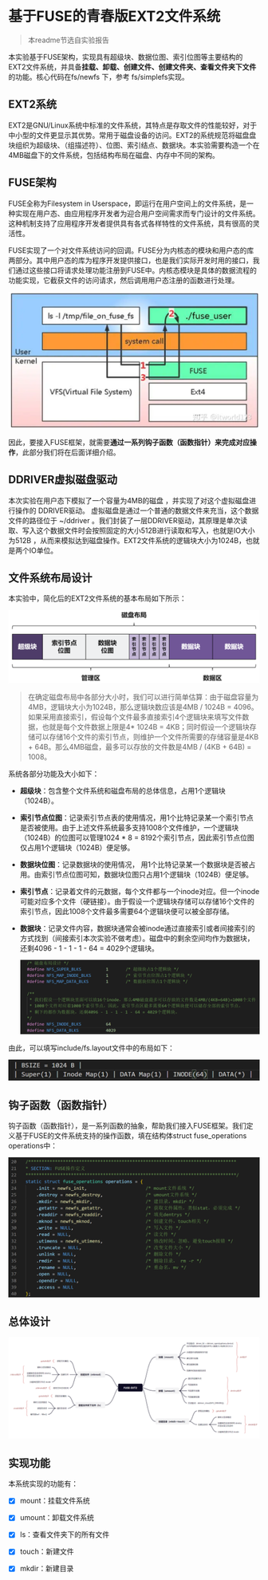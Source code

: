 # 基于FUSE的青春版EXT2文件系统

> 本readme节选自实验报告

本实验基于FUSE架构，实现具有超级块、数据位图、索引位图等主要结构的EXT2文件系统，并具备**挂载、卸载、创建文件、创建文件夹、查看文件夹下文件**的功能。核心代码在fs/newfs 下，参考 fs/simplefs实现。

## EXT2系统

EXT2是GNU/Linux系统中标准的文件系统，其特点是存取文件的性能较好，对于中小型的文件更显示其优势。常用于磁盘设备的访问。EXT2的系统规范将磁盘盘块组织为超级块、（组描述符）、位图、索引结点、数据块。本实验需要构造一个在4MB磁盘下的文件系统，包括结构布局在磁盘、内存中不同的架构。

## FUSE架构

FUSE全称为Filesystem in Userspace，即运行在用户空间上的文件系统，是一种实现在用户态、由应用程序开发者为迎合用户空间需求而专门设计的文件系统。这种机制支持了应用程序开发者提供具有各式各样特性的文件系统，具有很高的灵活性。

FUSE实现了一个对文件系统访问的回调。FUSE分为内核态的模块和用户态的库两部分。其中用户态的库为程序开发提供接口，也是我们实际开发时用的接口，我们通过这些接口将请求处理功能注册到FUSE中。内核态模块是具体的数据流程的功能实现，它截获文件的访问请求，然后调用用户态注册的函数进行处理。

<img src="./README.assets/image-20231130120731459.png" alt="image-20231130120731459" style="zoom:50%;" />

因此，要接入FUSE框架，就需要**通过一系列钩子函数（函数指针）来完成对应操作**，此部分我们将在后面详细介绍。

## DDRIVER虚拟磁盘驱动

本次实验在用户态下模拟了一个容量为4MB的磁盘 ，并实现了对这个虚拟磁盘进行操作的 DDRIVER驱动。 虚拟磁盘是通过一个普通的数据文件来充当，这个数据文件的路径位于 ~/ddriver 。我们封装了一层DDRIVER驱动，其原理是单次读取、写入这个数据文件时会按照固定的大小512B进行读取和写入，也就是IO大小为512B ，从而来模拟达到磁盘操作。EXT2文件系统的逻辑块大小为1024B，也就是两个IO单位。

## **文件系统布局设计**

本实验中，简化后的EXT2文件系统的基本布局如下所示：

<img src="./README.assets/image-20231130120710883.png" alt="image-20231130120710883" style="zoom:50%;" />

> 在确定磁盘布局中各部分大小时，我们可以进行简单估算：由于磁盘容量为4MB，逻辑块大小为1024B，那么逻辑块数应该是4MB / 1024B = 4096。如果采用直接索引，假设每个文件最多直接索引4个逻辑块来填写文件数据，也就是每个文件数据上限是4* 1024B = 4KB；同时假设一个逻辑块存储可以存储16个文件的索引节点，则维护一个文件所需要的存储容量是4KB + 64B。那么4MB磁盘，最多可以存放的文件数是4MB / (4KB + 64B) = 1008。

系统各部分功能及大小如下：

- **超级块**：包含整个文件系统和磁盘布局的总体信息，占用1个逻辑块（1024B）。

- **索引节点位图**：记录索引节点表的使用情况，用1个比特记录某一个索引节点是否被使用。由于上述文件系统最多支持1008个文件维护，一个逻辑块（1024B）的位图可以管理1024 * 8 = 8192个索引节点，因此索引节点位图仅占用1个逻辑块（1024B）便足够。

- **数据块位图**：记录数据块的使用情况， 用1个比特记录某一个数据块是否被占用。由索引节点位图可知，数据块位图只占用1个逻辑块（1024B）便足够。

- **索引节点**：记录着文件的元数据，每个文件都与一个inode对应。但一个inode可能对应多个文件（硬链接）。由于假设一个逻辑块存储可以存储16个文件的索引节点，因此1008个文件最多需要64个逻辑块便可以被全部存储。

- **数据块**：记录文件内容，数据块通常会被inode通过直接索引或者间接索引的方式找到（间接索引本次实验不做考虑）。磁盘中的剩余空间均作为数据块，还剩4096 - 1 - 1 - 1 - 64 = 4029个逻辑块。

  ![image-20231130120747583](./README.assets/image-20231130120747583.png)

由此，可以填写include/fs.layout文件中的布局如下：

![image-20231130120757738](./README.assets/image-20231130120757738.png)

## **钩子函数（函数指针）**

钩子函数（函数指针），是一系列函数的抽象，帮助我们接入FUSE框架。我们定义基于FUSE的文件系统支持的操作函数，填在结构体struct fuse_operations operations中：

![image-20231130120809734](./README.assets/image-20231130120809734.png)

## **总体设计**

![image-20231130120019992](./README.assets/image-20231130120019992.png)

## 实现功能

本系统实现的功能有：

- [x] mount：挂载文件系统

-  [x] umount：卸载文件系统
-  [x] ls：查看文件夹下的所有文件
-  [x] touch：新建文件
-  [x] mkdir：新建目录